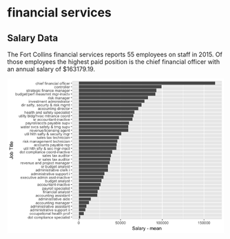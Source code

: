 financial services
================

Salary Data
-----------

The Fort Collins financial services reports 55 employees on staff in 2015. Of those employees the highest paid position is the chief financial officer with an annual salary of $163179.19.

![](../analysis/financialservices_files/figure-markdown_github/unnamed-chunk-1-1.png)
